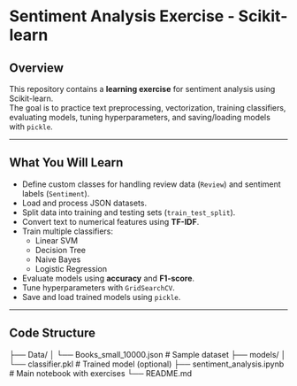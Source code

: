 # Sentiment Analysis Exercise - Scikit-learn

## Overview
This repository contains a **learning exercise** for sentiment analysis using Scikit-learn.  
The goal is to practice text preprocessing, vectorization, training classifiers, evaluating models, tuning hyperparameters, and saving/loading models with `pickle`.

---

## What You Will Learn
- Define custom classes for handling review data (`Review`) and sentiment labels (`Sentiment`).  
- Load and process JSON datasets.  
- Split data into training and testing sets (`train_test_split`).  
- Convert text to numerical features using **TF-IDF**.  
- Train multiple classifiers:
  - Linear SVM  
  - Decision Tree  
  - Naive Bayes  
  - Logistic Regression  
- Evaluate models using **accuracy** and **F1-score**.  
- Tune hyperparameters with `GridSearchCV`.  
- Save and load trained models using `pickle`.

---

## Code Structure
├── Data/
│ └── Books_small_10000.json # Sample dataset
├── models/
│ └── classifier.pkl # Trained model (optional)
├── sentiment_analysis.ipynb # Main notebook with exercises
└── README.md
